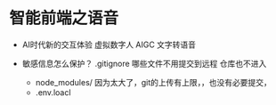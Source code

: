 # 智能前端之语音
- AI时代新的交互体验
   虚拟数字人 AIGC 文字转语音

- 敏感信息怎么保护？
  .gitignore 哪些文件不用提交到远程 仓库也不进入
  - node_modules/   因为太大了，git的上传有上限，，也没有必要提交，
  - .env.loacl